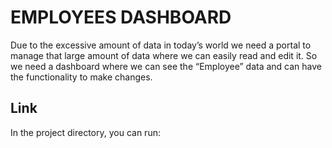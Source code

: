 # EMPLOYEES DASHBOARD

Due to the excessive amount of data in today’s world we need a portal to manage that large amount of data where we can easily read and edit it. 
So we need a dashboard where we can see the “Employee” data and can have the functionality to make changes. 

## Link

In the project directory, you can run:

